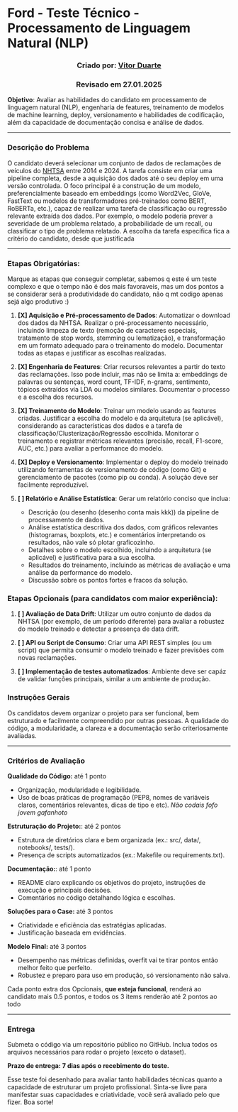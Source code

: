# Ford - Teste Técnico - Processamento de Linguagem Natural (NLP)

### <center> Criado por: [Vitor Duarte](https://www.linkedin.com/in/uvitohugo/) </center>
### <center> Revisado em 27.01.2025 </center> 

**Objetivo**: Avaliar as habilidades do candidato em processamento de linguagem natural (NLP), engenharia de features, treinamento de modelos de machine learning, deploy, versionamento e habilidades de codificação, além da capacidade de documentação concisa e análise de dados.

---

### Descrição do Problema

O candidato deverá selecionar um conjunto de dados de reclamações de veículos do [NHTSA](https://www.nhtsa.gov/nhtsa-datasets-and-apis#complaints) entre 2014 e 2024. A tarefa consiste em criar uma pipeline completa, desde a aquisição dos dados até o seu deploy em uma versão controlada. O foco principal é a construção de um modelo, preferencialmente baseado em embeddings (como Word2Vec, GloVe, FastText ou modelos de transformadores pré-treinados como BERT, RoBERTa, etc.), capaz de realizar uma tarefa de classificação ou regressão relevante extraída dos dados. Por exemplo, o modelo poderia prever a severidade de um problema relatado, a probabilidade de um recall, ou classificar o tipo de problema relatado. A escolha da tarefa específica fica a critério do candidato, desde que justificada

---

### Etapas Obrigatórias:
 Marque as etapas que conseguir completar, sabemos q este é um teste complexo e que o tempo não é dos mais favoraveis, mas um dos pontos a se considerar será a produtividade do candidato, não q mt codigo apenas sejá algo produtivo :)

1. **[X] Aquisição e Pré-processamento de Dados**: Automatizar o download dos dados da NHTSA. Realizar o pré-processamento necessário, incluindo limpeza de texto (remoção de caracteres especiais, tratamento de stop words, stemming ou lematização), e transformação em um formato adequado para o treinamento do modelo. Documentar todas as etapas e justificar as escolhas realizadas.

2. **[X] Engenharia de Features**: Criar recursos relevantes a partir do texto das reclamações. Isso pode incluir, mas não se limita a: embeddings de palavras ou sentenças, word count, TF-IDF, n-grams, sentimento, tópicos extraídos via LDA ou modelos similares. Documentar o processo e a escolha dos recursos.

3. **[X] Treinamento do Modelo**: Treinar um modelo usando as features criadas. Justificar a escolha do modelo e da arquitetura (se aplicável), considerando as características dos dados e a tarefa de classificação/Clusterização/Regressão escolhida. Monitorar o treinamento e registrar métricas relevantes (precisão, recall, F1-score, AUC, etc.) para avaliar a performance do modelo.

4. **[X] Deploy e Versionamento**: Implementar o deploy do modelo treinado utilizando ferramentas de versionamento de código (como Git) e gerenciamento de pacotes (como pip ou conda). A solução deve ser facilmente reproduzível.

5. **[ ] Relatório e Análise Estatística**: Gerar um relatório conciso que inclua:
    - Descrição (ou desenho (desenho conta mais kkk)) da pipeline de processamento de dados.
    - Análise estatística descritiva dos dados, com gráficos relevantes (histogramas, boxplots, etc.) e comentários interpretando os resultados, não vale só plotar graficozinho.
    - Detalhes sobre o modelo escolhido, incluindo a arquitetura (se aplicável) e justificativa para a sua escolha.
    - Resultados do treinamento, incluindo as métricas de avaliação e uma análise da performance do modelo.
    - Discussão sobre os pontos fortes e fracos da solução.

### Etapas Opcionais (para candidatos com maior experiência):

1. **[ ] Avaliação de Data Drift**: Utilizar um outro conjunto de dados da NHTSA (por exemplo, de um período diferente) para avaliar a robustez do modelo treinado e detectar a presença de data drift.

2. **[ ] API ou Script de Consumo**: Criar uma API REST simples (ou um script) que permita consumir o modelo treinado e fazer previsões com novas reclamações.

3. **[ ] Implementação de testes automatizados**: Ambiente deve ser capáz de validar funções principais, similar a um ambiente de produção.

### Instruções Gerais

Os candidatos devem organizar o projeto para ser funcional, bem estruturado e facilmente compreendido por outras pessoas. A qualidade do código, a modularidade, a clareza e a documentação serão criteriosamente avaliadas.

---

### Critérios de Avaliação

**Qualidade do Código:** até 1 ponto
- Organização, modularidade e legibilidade.
- Uso de boas práticas de programação (PEP8, nomes de variáveis claros, comentários relevantes, dicas de tipo e etc). _Não codais fofo jovem gafanhoto_

**Estruturação do Projeto:**: até 2 pontos
- Estrutura de diretórios clara e bem organizada (ex.: src/, data/, notebooks/, tests/).
- Presença de scripts automatizados (ex.: Makefile ou requirements.txt).

**Documentação:**: até 1 ponto
- README claro explicando os objetivos do projeto, instruções de execução e principais decisões.
- Comentários no código detalhando lógica e escolhas.

**Soluções para o Case:** até 3 pontos
- Criatividade e eficiência das estratégias aplicadas.
- Justificação baseada em evidências.

**Modelo Final:** até 3 pontos
- Desempenho nas métricas definidas, overfit vai te tirar pontos então melhor feito que perfeito.
- Robustez e preparo para uso em produção, só versionamento não salva.

Cada ponto extra dos Opcionais, **que esteja funcional**, renderá ao candidato mais 0.5 pontos, e todos os 3 items renderão até 2 pontos ao todo

---

### Entrega

Submeta o código via um repositório público no GitHub. Inclua todos os arquivos necessários para rodar o projeto (exceto o dataset).

**Prazo de entrega: 7 dias após o recebimento do teste.**

Esse teste foi desenhado para avaliar tanto habilidades técnicas quanto a capacidade de estruturar um projeto profissional. Sinta-se livre para manifestar suas capacidades e criatividade, você será avaliado pelo que fizer. Boa sorte!
